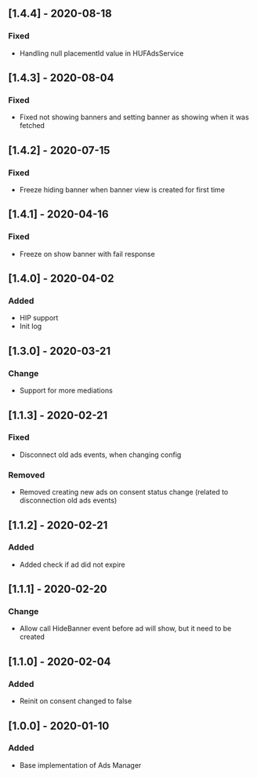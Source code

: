 ## [1.4.4] - 2020-08-18
### Fixed
- Handling null placementId value in HUFAdsService


## [1.4.3] - 2020-08-04
### Fixed
- Fixed not showing banners and setting banner as showing when it was fetched


## [1.4.2] - 2020-07-15
### Fixed
- Freeze hiding banner when banner view is created for first time


## [1.4.1] - 2020-04-16
### Fixed
- Freeze on show banner with fail response


## [1.4.0] - 2020-04-02
### Added
- HIP support
- Init log


## [1.3.0] - 2020-03-21
### Change
- Support for more mediations


## [1.1.3] - 2020-02-21
### Fixed
- Disconnect old ads events, when changing config

### Removed
- Removed creating new ads on consent status change (related to disconnection old ads events) 


## [1.1.2] - 2020-02-21
### Added
- Added check if ad did not expire


## [1.1.1] - 2020-02-20
### Change
- Allow call HideBanner event before ad will show, but it need to be created


## [1.1.0] - 2020-02-04
### Added
- Reinit on consent changed to false


## [1.0.0] - 2020-01-10
### Added
- Base implementation of Ads Manager
